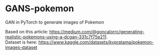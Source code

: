 # GANS-pokemon
GAN in PyTorch to generate images of Pokemon

Based on this article: https://medium.com/@goncalorrc/generating-realistic-pokemons-using-a-dcgan-331c7f75e211. \
Dataset is here: https://www.kaggle.com/datasets/kvpratama/pokemon-images-dataset
